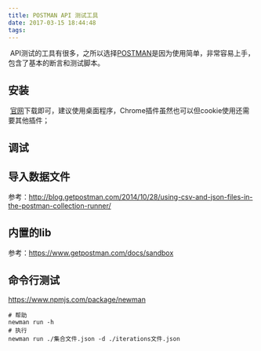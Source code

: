 ```yaml
---
title: POSTMAN API 测试工具
date: 2017-03-15 18:44:48
tags: 
---
```


​	API测试的工具有很多，之所以选择[POSTMAN](https://www.getpostman.com/)是因为使用简单，非常容易上手，包含了基本的断言和测试脚本。

## 安装

​	[官网](https://www.getpostman.com/)下载即可，建议使用桌面程序，Chrome插件虽然也可以但cookie使用还需要其他插件；





## 调试



## 导入数据文件

参考：http://blog.getpostman.com/2014/10/28/using-csv-and-json-files-in-the-postman-collection-runner/



## 内置的lib



参考：https://www.getpostman.com/docs/sandbox



## 命令行测试

https://www.npmjs.com/package/newman

```shell
# 帮助
newman run -h
# 执行
newman run ./集合文件.json -d ./iterations文件.json
```

